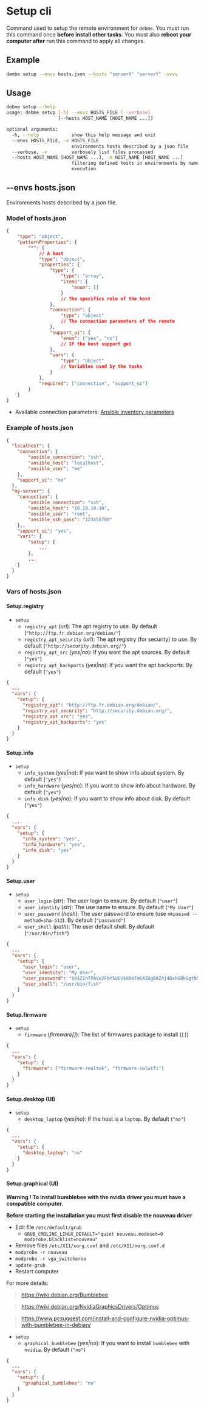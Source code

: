 # Setup cli

Command used to setup the remote environment for `debme`.
You must run this command once **before install other tasks**.
You must also **reboot your computer after** run this command to apply all changes.

## Example

```bash
dembe setup --envs hosts.json --hosts "serverX" "serverY" -vvvv
```

## Usage

```bash
debme setup --help
usage: debme setup [-h] --envs HOSTS_FILE [--verbose]
                   [--hosts HOST_NAME [HOST_NAME ...]]

optional arguments:
  -h, --help            show this help message and exit
  --envs HOSTS_FILE, -e HOSTS_FILE
                        environments hosts described by a json file
  --verbose, -v         verbosely list files processed
  --hosts HOST_NAME [HOST_NAME ...], -H HOST_NAME [HOST_NAME ...]
                        filtering defined hosts in environments by name for
                        execution
```

## --envs hosts.json

Environments hosts described by a json file.

### Model of hosts.json

```json
{
    "type": "object",
    "patternProperties": {
        "*": {
            // A host
            "type": "object",
            "properties": {
                "type": {
                    "type": "array",
                    "items": {
                        "enum": []
                    }
                    // The specifics role of the host
                },
                "connection": {
                    "type": "object"
                    // The connection parameters of the remote
                },
                "support_ui": {
                    "enum": ["yes", "no"]
                    // If the host support gui
                },
                "vars": {
                    "type": "object"
                    // Variables used by the tasks
                }
            },
            "required": ["connection", "support_ui"]
        }
    }
}
```

- Available connection parameters: [Ansible inventory parameters](http://docs.ansible.com/ansible/intro_inventory.html#list-of-behavioral-inventory-parameters)

### Example of hosts.json

```json
{
  "localhost": {
    "connection": {
        "ansible_connection": "ssh",
        "ansible_host": "localhost",
        "ansible_user": "me"
    },
    "support_ui": "no"
  },
  "my-server": {
    "connection": {
        "ansible_connection": "ssh",
        "ansible_host": "10.10.10.10",
        "ansible_user": "root",
        "ansible_ssh_pass": "123456789"
    },,
    "support_ui": "yes",
    "vars": {
        "setup": {
            ...
        },
        ...
    }
  }
}

```

### Vars of hosts.json

#### Setup.registry

- `setup`
    - `registry_apt` (*url*): The apt registry to use. By default (`"http://ftp.fr.debian.org/debian/"`)
    - `registry_apt_security` (*url*): The apt registry (for security) to use. By default (`"http://security.debian.org/"`)
    - `registry_apt_src` (*yes|no*): If you want the apt sources. By default (`"yes"`)
    - `registry_apt_backports` (*yes|no*): If you want the apt backports. By default (`"yes"`)

```json
{
  ...
  "vars": {
    "setup": {
      "registry_apt": "http://ftp.fr.debian.org/debian/",
      "registry_apt_security": "http://security.debian.org/",
      "registry_apt_src": "yes",
      "registry_apt_backports": "yes"
    }
  }
}
```

#### Setup.info

- `setup`
    - `info_system` (*yes|no*): If you want to show info about system. By default (`"yes"`)
    - `info_hardware` (*yes|no*): If you want to show info about hardware. By default (`"yes"`)
    - `info_disk` (*yes|no*): If you want to show info about disk. By default (`"yes"`)

```json
{
  ...
  "vars": {
    "setup": {
      "info_system": "yes",
      "info_hardware": "yes",
      "info_disk": "yes"
    }
  }
}
```

#### Setup.user

- `setup`
    - `user_login` (*str*): The user login to ensure. By default (`"user"`)
    - `user_identity` (*str*): The use name to ensure. By default (`"My User"`)
    - `user_password` (*hash*): The user password to ensure (use `mkpasswd --method=sha-512`). By default (`"password"`)
    - `user_shell` (*path*): The user default shell. By default (`"/usr/bin/fish"`)

```json
{
  ...
  "vars": {
    "setup": {
      "user_login": "user",
      "user_identity": "My User",
      "user_password": "$6$ZInTPAVe2FbY5UEV$X6bTmG4ZUgBAZ4j4BxhGBkGgtNSNwpCOa7lI/zJyTUHfN6GLgRe4JF/.L228ozUlutAbJlmcwS4F0QER4cznu1",
      "user_shell": "/usr/bin/fish"
    }
  }
}
```

#### Setup.firmware

- `setup`
    - `firmware` (*firmware[]*): The list of firmwares package to install (`[]`)

```json
{
  ...
  "vars": {
    "setup": {
      "firmware": ["firmware-realtek", "firmware-iwlwifi"]
    }
  }
}
```

#### Setup.desktop (UI)

- `setup`
    - `desktop_laptop` (*yes|no*): If the host is a `laptop`. By default (`"no"`)

```json
{
  ...
  "vars": {
    "setup": {
      "desktop_laptop": "no"
    }
  }
}
```

#### Setup.graphical (UI)

**Warning ! To install bumblebee with the nvidia driver you must have a compatible computer.**

**Before starting the installation you must first disable the nouveau driver**

- Edit file `/etc/default/grub`
    - `GRUB_CMDLINE_LINUX_DEFAULT="quiet nouveau.modeset=0 modprobe.blacklist=nouveau"`
- Remove files `/etc/X11/xorg.conf` and `/etc/X11/xorg.conf.d`
- `modprobe -r nouveau`
- `modprobe -r vga_switcheroo` 
- `update-grub`
- Restart computer

For more details:
> https://wiki.debian.org/Bumblebee

> https://wiki.debian.org/NvidiaGraphicsDrivers/Optimus 

> https://www.pcsuggest.com/install-and-configure-nvidia-optimus-with-bumblebee-in-debian/

- `setup`
    - `graphical_bumblebee` (*yes|no*): If you want to install `bumblebee` with `nvidia`. By default (`"no"`)

```json
{
  ...
  "vars": {
    "setup": {
      "graphical_bumblebee": "no"
    }
  }
}
```
